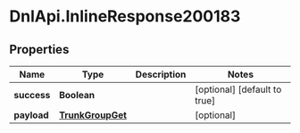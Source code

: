 # DnlApi.InlineResponse200183

## Properties
Name | Type | Description | Notes
------------ | ------------- | ------------- | -------------
**success** | **Boolean** |  | [optional] [default to true]
**payload** | [**TrunkGroupGet**](TrunkGroupGet.md) |  | [optional] 


